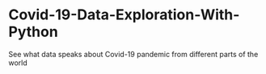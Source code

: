 # Covid-19-Data-Exploration-With-Python
See what data speaks about Covid-19 pandemic from different parts of the world

